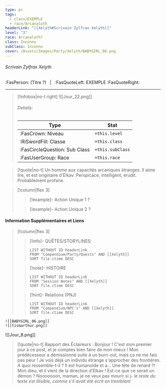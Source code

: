 ```yaml
---
type: pc
tags:
  - class/EXEMPLE
  - race/Arcanaloth
headerLink: "[[Xelyth#Scrivain Zylfrax Xelyth]]"
level: "3"
race: Arcanaloth?
class: Inconnu
subClass: Inconnu
cover: /Assets/Images/Party/Xelyth/BABYGIRL_06.png
---
```


###### Scrivain Zylfrax Xelyth
:FasPerson: (Titre ?) &nbsp; | &nbsp; :FasQuoteLeft: EXEMPLE :FasQuoteRight:
___
> [!infobox|no-t right]
> ![[Jour_22.png]]
> ###### Details:
> | Type | Stat |
> | ---- | ---- |
> | :FasCrown: Niveau   | `=this.level` |
> | :RiSwordFill: Classe |  `=this.class`|
> | :FasCircleQuestion: Sub Class |  `=this.subClass`|
> |  :FasUserGroup: Race |  `=this.race`|

> [!quote|no-t]
> Un homme aux capacités arcaniques étranges.
> Il aime lire, et est originaire d'Elkav.
> Perspicace, intelligent, érudit. Probablement profane. 

> [!column|flex 3]
>> [!example]- Action Unique 1
>> ?
>> 
>
>>[!example]- Action Unique 2
>> ?
>> 

#### Information Supplémentaires et Liens
> [!column|flex 3]
>> [!info]- QUÊTES/STORYLINES:
>>```dataview
>>LIST WITHOUT ID headerLink
>>FROM "Compendium/Party/Quests" AND [[Xelyth]]
>>SORT file.ctime DESC
>
>>[!note]- HISTOIRE
>>```dataview
>>LIST WITHOUT ID headerLink
>>FROM "Session Notes" AND [[Xelyth]]
>>SORT file.ctime DESC
>
>>[!hint]- Relations (PNJ)
>>```dataview
>>LIST WITHOUT ID headerLink
>>FROM "Compendium/NPC's" AND [[Xelyth]]
>>SORT file.ctime DESC


```image-layout-masonry-3
![[BABYGIRL_06.png]]
![[tismarthur.png]]
```
![[Jour_8.png]]
> [!quote|no-t]
> Rapport des Éclaireurs : Bonjour ! C'est mon premier jour à ce post, et je comptes bien faire de mon mieux ! Mon prédécesseur a démissionné suite à un burn-out, mais ça ne me fais pas peur ! Je vois déjà un individu étrange s'approcher des frontières. A quoi ressemble-t-il ? Il est humanoïde et a... Une tête de renard ?! Mon dieu, et il vient de la direction d'Elkav ! Est-ce que ce serait un démon ? Nooooooon, maman, je ne veux pas mourir si j- *le reste du texte est illisible, comme s'il avait été écrit en tremblant*